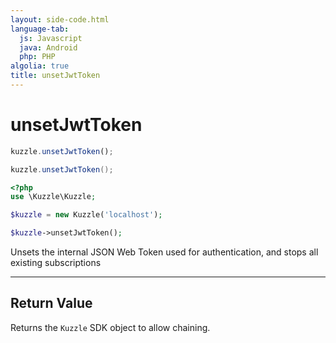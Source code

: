 ```yaml
---
layout: side-code.html
language-tab:
  js: Javascript
  java: Android
  php: PHP
algolia: true
title: unsetJwtToken
---
```


# unsetJwtToken

```js
kuzzle.unsetJwtToken();
```

```java
kuzzle.unsetJwtToken();
```

```php
<?php
use \Kuzzle\Kuzzle;

$kuzzle = new Kuzzle('localhost');

$kuzzle->unsetJwtToken();
```

Unsets the internal JSON Web Token used for authentication, and stops all existing subscriptions

---

## Return Value

Returns the `Kuzzle` SDK object to allow chaining.
